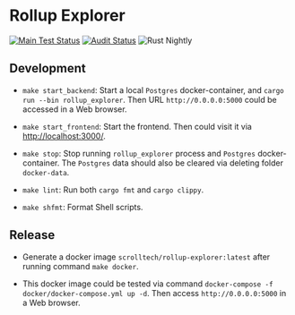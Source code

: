 # Rollup Explorer

[![Main Test Status][test-image]][test-link]
[![Audit Status][audit-image]][audit-link]
![Rust Nightly][rustc-image]

## Development

- `make start_backend`: Start a local `Postgres` docker-container, and `cargo run --bin rollup_explorer`. Then URL `http://0.0.0.0:5000` could be accessed in a Web browser.

- `make start_frontend`: Start the frontend. Then could visit it via [http://localhost:3000/](http://localhost:3000/).

- `make stop`: Stop running `rollup_explorer` process and `Postgres` docker-container. The `Postgres` data should also be cleared via deleting folder `docker-data`.

- `make lint`: Run both `cargo fmt` and `cargo clippy`.

- `make shfmt`: Format Shell scripts.


## Release

- Generate a docker image `scrolltech/rollup-explorer:latest` after running command `make docker`.

- This docker image could be tested via command `docker-compose -f docker/docker-compose.yml up -d`. Then access `http://0.0.0.0:5000` in a Web browser.

[//]: # "badges"
[audit-image]: https://github.com/scroll-tech/rollup_explorer/actions/workflows/audit.yml/badge.svg
[audit-link]: https://github.com/scroll-tech/rollup_explorer/actions/workflows/audit.yml
[rustc-image]: https://img.shields.io/badge/rustc-nightly-blue.svg
[test-image]: https://github.com/scroll-tech/rollup_explorer/actions/workflows/test.yml/badge.svg
[test-link]: https://github.com/scroll-tech/rollup_explorer/actions/workflows/test.yml
